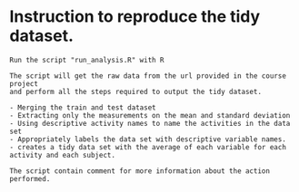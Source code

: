 # Instruction to reproduce the tidy dataset.

	Run the script "run_analysis.R" with R

	The script will get the raw data from the url provided in the course project 
	and perform all the steps required to output the tidy dataset.
	
	- Merging the train and test dataset
	- Extracting only the measurements on the mean and standard deviation
	- Using descriptive activity names to name the activities in the data set
	- Appropriately labels the data set with descriptive variable names. 
	- creates a tidy data set with the average of each variable for each activity and each subject.
	
	The script contain comment for more information about the action performed.